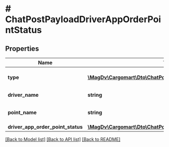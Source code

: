 # # ChatPostPayloadDriverAppOrderPointStatus

## Properties

Name | Type | Description | Notes
------------ | ------------- | ------------- | -------------
**type** | [**\MagDv\Cargomart\Dto\ChatPostTypeEnum**](ChatPostTypeEnum.md) | Тип сообщения чата |
**driver_name** | **string** | ФИО водителя |
**point_name** | **string** | Название пункта маршрута |
**driver_app_order_point_status** | [**\MagDv\Cargomart\Dto\ChatPostDriverAppOrderPointStatusEnum**](ChatPostDriverAppOrderPointStatusEnum.md) |  | [optional]

[[Back to Model list]](../../README.md#models) [[Back to API list]](../../README.md#endpoints) [[Back to README]](../../README.md)

